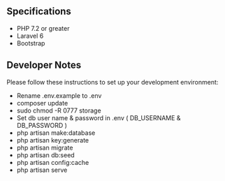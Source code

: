 ## Specifications

- PHP 7.2 or greater
- Laravel 6
- Bootstrap

## Developer Notes

Please follow these instructions to set up your development environment:

- Rename .env.example to .env
- composer update
- sudo chmod -R 0777 storage
- Set db user name & password in .env ( DB_USERNAME & DB_PASSWORD )
- php artisan make:database
- php artisan key:generate
- php artisan migrate
- php artisan db:seed
- php artisan config:cache
- php artisan serve

